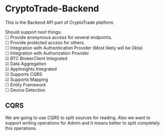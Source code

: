 # CryptoTrade-Backend

This is the Backend API part of CryptoTrade platform.

Should support next things:  
&#9744; Provide anonymous access for several endpoints.  
&#9744; Provide protected access for others.  
&#9744; Integration with Authentication Provider (Most likely will be Okta)  
&#9744; Integration with Authorization Provider  
&#9745; BTC BrokerClient Integrated  
&#9745; Data Aggregation  
&#9745; AppInsights Integrated  
&#9745; Supports CQRS    
&#9745; Supports Mapping  
&#9744; Entity Framework   
&#9744; Device Detection   

## CQRS
We are going to use CQRS to split sources for reading.
Also we want to support writing operations for Admin and it means better to split completely this operations.
